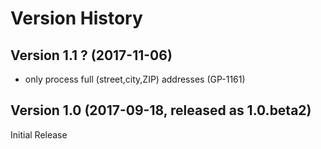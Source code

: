 # Version History

## Version 1.1 ? (2017-11-06)

* only process full (street,city,ZIP) addresses (GP-1161)


## Version 1.0 (2017-09-18, released as 1.0.beta2)

Initial Release